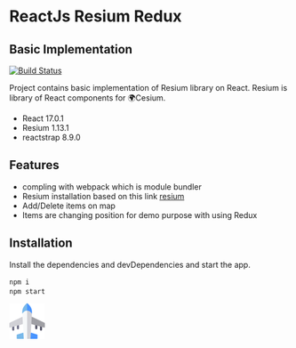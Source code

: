 # ReactJs Resium Redux
## Basic Implementation


[![Build Status](https://travis-ci.org/joemccann/dillinger.svg?branch=master)](https://travis-ci.org/joemccann/dillinger)

Project contains basic implementation of Resium library on React. Resium is library of React components for 🌍Cesium. 

- React 17.0.1
- Resium 1.13.1
- reactstrap 8.9.0
## Features

- compling with webpack which is module bundler
- Resium installation based on this link [resium]
- Add/Delete items on map
- Items are changing position for demo purpose with using Redux

## Installation

Install the dependencies and devDependencies and start the app.

```sh
npm i
npm start
```



   [resium]: <https://resium.darwineducation.com/installation>
  
![alt text](https://github.com/TolgaDatlica/reactresiumredux/blob/main/src/images/airplane.png?raw=true)